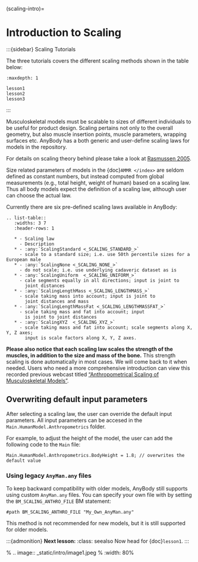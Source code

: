 (scaling-intro)=

# Introduction to Scaling

:::{sidebar} Scaling Tutorials

The three tutorials covers the different scaling 
methods shown in the table below:

```{toctree}
:maxdepth: 1

lesson1
lesson2
lesson3

```
:::

Musculoskeletal models must be scalable to sizes of different
individuals to be useful for product design. Scaling pertains not only to the overall geometry,
but also muscle insertion points, muscle parameters, wrapping
surfaces etc. AnyBody has a both generic and user-define scaling laws for models in the repository.

For details on scaling theory behind please take a look at [Rasmussen 2005](https://paperpile.com/shared/sqkoXwnHARTiI82J2Sarhcg).

Size related parameters of models in the {doc}`AMMR </index>`
are seldom defined as constant numbers, but instead computed from global measurements
(e.g., total height, weight of human) based on a scaling law. Thus all body models
expect the definition of a scaling law, although user can
choose the actual law.

Currently there are six pre-defined scaling laws available in AnyBody:


```{eval-rst}
.. list-table::
   :widths: 3 7
   :header-rows: 1

   * - Scaling law
     - Description
   * - :any:`ScalingStandard <_SCALING_STANDARD_>`
     - scale to a standard size; i.e. use 50th percentile sizes for a European male
   * - :any:`ScalingNone <_SCALING_NONE_>`
     - do not scale; i.e. use underlying cadaveric dataset as is
   * - :any:`ScalingUniform  <_SCALING_UNIFORM_>`
     - cale segments equally in all directions; input is joint to
       joint distances
   * - :any:`ScalingLengthMass <_SCALING_LENGTHMASS_>`
     - scale taking mass into account; input is joint to
       joint distances and mass
   * - :any:`ScalingLengthMassFat <_SCALING_LENGTHMASSFAT_>`
     - scale taking mass and fat into account; input
       is joint to joint distances
   * - :any:`ScalingXYZ  <_SCALING_XYZ_>`
     - scale taking mass and fat into account; scale segments along X, Y, Z axes;
       input is scale factors along X, Y, Z axes.
```

**Please also notice that each scaling law scales the strength of the
muscles, in addition to the size and mass of the bone.** This strength
scaling is done automatically in most cases. We will come back to it
when needed. Users who need a more comprehensive introduction can view
this recorded previous webcast titled [“Anthropometrical Scaling of
Musculoskeletal
Models”](https://www.anybodytech.com/download/anthropometrical-scaling-of-musculoskeletal-models).

## Overwriting default input parameters

After selecting a scaling law, the user can override the default input
parameters. All input parameters can be accesed in the
`Main.HumanModel.Anthropometrics` folder.

For example, to adjust the height of
the model, the user can add the following code to the `Main` file:

```AnyScriptDoc
Main.HumanModel.Anthropometrics.BodyHeight = 1.8; // overwrites the default value
```

### Using legacy `AnyMan.any` files

To keep backward compatibility with older models, AnyBody still supports using custom `AnyMan.any` files.
You can specify your own file with by setting the `BM_SCALING_ANTHRO_FILE` BM statement:

```AnyScriptDoc
#path BM_SCALING_ANTHRO_FILE "My_Own_AnyMan.any"
```

This method is not recommended for new models, but it is still supported for older models.

:::{admonition} **Next lesson:**
:class: seealso
Now head for {doc}`lesson1`.
:::

% ..  image:: _static/intro/image1.jpeg
%     :width: 80%
